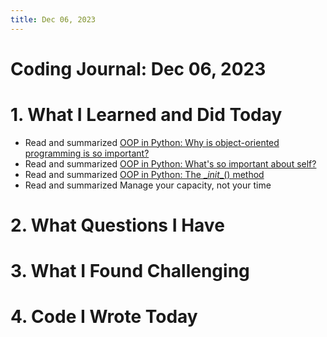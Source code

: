 ```yaml
---
title: Dec 06, 2023
---
```


# Coding Journal: Dec 06, 2023

# 1. What I Learned and Did Today
- Read and summarized [OOP in Python: Why is object-oriented programming is so important?](https://quinnle.io/docs/tech-blogs/oop/oop_in_python_01)
- Read and summarized [OOP in Python: What's so important about self?](https://quinnle.io/docs/tech-blogs/oop/oop_in_python_02)
- Read and summarized [OOP in Python: The \__init__() method](https://quinnle.io/docs/tech-blogs/oop/oop_in_python_03)
- Read and summarized Manage your capacity, not your time

# 2. What Questions I Have


# 3. What I Found Challenging


# 4. Code I Wrote Today